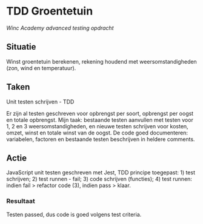 # TDD Groentetuin
*Winc Academy advanced testing opdracht*

## Situatie
Winst groentetuin berekenen, rekening houdend met weersomstandigheden (zon, wind en temperatuur).

## Taken
Unit testen schrijven - TDD

Er zijn al testen geschreven voor opbrengst per soort, opbrengst per oogst en totale opbrengst. Mijn taak: bestaande testen aanvullen met testen voor 1, 2 en 3 weersomstandigheden, en nieuwe testen schrijven voor kosten, omzet, winst en totale winst van de oogst. De code goed documenteren: variabelen, factoren en bestaande testen beschrijven in heldere comments.

## Actie
JavaScript unit testen geschreven met Jest, TDD principe toegepast: 1) test schrijven; 2) test runnen - fail; 3) code schrijven (functies); 4) test runnen: indien fail > refactor code (3), indien pass > klaar.

### Resultaat
Testen passed, dus code is goed volgens test criteria.
